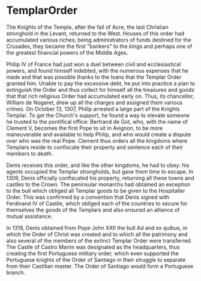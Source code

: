 # TemplarOrder

The Knights of the Temple, after the fall of Acre, the last Christian stronghold in the Levant, returned to the West. Houses of this order had accumulated various riches; being administrators of funds destined for the Crusades, they became the first "bankers" to the kings and perhaps one of the greatest financial powers of the Middle Ages.

Philip IV of France had just won a duel between civil and ecclesiastical powers, and found himself indebted, with the numerous expenses that he made and that was possible thanks to the loans that the Templar Order granted him. Unable to pay the excessive debt, he put into practice a plan to extinguish the Order and thus collect for himself all the treasures and goods that that rich religious Order had accumulated early on. Thus, its chancellor, William de Nogaret, drew up all the charges and assigned them various crimes. On October 13, 1307, Philip arrested a large part of the Knights Templar. To get the Church's support, he found a way to elevate someone he trusted to the pontifical office: Bertrand de Got, who, with the name of Clement V, becomes the first Pope to sit in Avignon, to be more maneuverable and available to help Philip, and who would create a dispute over who was the real Pope. Clement thus orders all the kingdoms where Templars reside to confiscate their property and sentence each of their members to death.

Denis receives this order, and like the other kingdoms, he had to obey: his agents occupied the Templar strongholds, but gave them time to escape. In 1309, Denis officially confiscated his property, returning all these towns and castles to the Crown. The peninsular monarchs had obtained an exception to the bull which obliged all Templar goods to be given to the Hospitaller Order. This was confirmed by a convention that Denis signed with Ferdinand IV of Castile, which obliged each of the countries to secure for themselves the goods of the Templars and also ensured an alliance of mutual assistance.

In 1319, Denis obtained from Pope John XXII the bull Ad and ex quibus, in which the Order of Christ was created and to which all the patrimony and also several of the members of the extinct Templar Order were transferred. The Castle of Castro Marim was designated as the headquarters, thus creating the first Portuguese military order, which even supported the Portuguese knights of the Order of Santiago in their struggle to separate from their Castilian master. The Order of Santiago would form a Portuguese branch.

